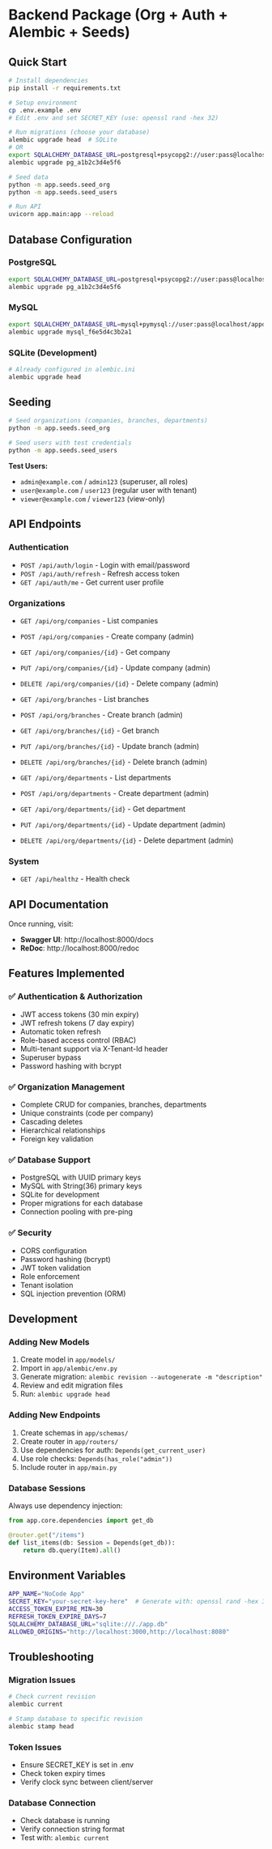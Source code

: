 # Backend Package (Org + Auth + Alembic + Seeds)

## Quick Start

```bash
# Install dependencies
pip install -r requirements.txt

# Setup environment
cp .env.example .env
# Edit .env and set SECRET_KEY (use: openssl rand -hex 32)

# Run migrations (choose your database)
alembic upgrade head  # SQLite
# OR
export SQLALCHEMY_DATABASE_URL=postgresql+psycopg2://user:pass@localhost/db
alembic upgrade pg_a1b2c3d4e5f6

# Seed data
python -m app.seeds.seed_org
python -m app.seeds.seed_users

# Run API
uvicorn app.main:app --reload
```

## Database Configuration

### PostgreSQL
```bash
export SQLALCHEMY_DATABASE_URL=postgresql+psycopg2://user:pass@localhost/appdb
alembic upgrade pg_a1b2c3d4e5f6
```

### MySQL
```bash
export SQLALCHEMY_DATABASE_URL=mysql+pymysql://user:pass@localhost/appdb
alembic upgrade mysql_f6e5d4c3b2a1
```

### SQLite (Development)
```bash
# Already configured in alembic.ini
alembic upgrade head
```

## Seeding

```bash
# Seed organizations (companies, branches, departments)
python -m app.seeds.seed_org

# Seed users with test credentials
python -m app.seeds.seed_users
```

**Test Users:**
- `admin@example.com` / `admin123` (superuser, all roles)
- `user@example.com` / `user123` (regular user with tenant)
- `viewer@example.com` / `viewer123` (view-only)

## API Endpoints

### Authentication
- `POST /api/auth/login` - Login with email/password
- `POST /api/auth/refresh` - Refresh access token
- `GET /api/auth/me` - Get current user profile

### Organizations
- `GET /api/org/companies` - List companies
- `POST /api/org/companies` - Create company (admin)
- `GET /api/org/companies/{id}` - Get company
- `PUT /api/org/companies/{id}` - Update company (admin)
- `DELETE /api/org/companies/{id}` - Delete company (admin)

- `GET /api/org/branches` - List branches
- `POST /api/org/branches` - Create branch (admin)
- `GET /api/org/branches/{id}` - Get branch
- `PUT /api/org/branches/{id}` - Update branch (admin)
- `DELETE /api/org/branches/{id}` - Delete branch (admin)

- `GET /api/org/departments` - List departments
- `POST /api/org/departments` - Create department (admin)
- `GET /api/org/departments/{id}` - Get department
- `PUT /api/org/departments/{id}` - Update department (admin)
- `DELETE /api/org/departments/{id}` - Delete department (admin)

### System
- `GET /api/healthz` - Health check

## API Documentation

Once running, visit:
- **Swagger UI**: http://localhost:8000/docs
- **ReDoc**: http://localhost:8000/redoc

## Features Implemented

### ✅ Authentication & Authorization
- JWT access tokens (30 min expiry)
- JWT refresh tokens (7 day expiry)
- Automatic token refresh
- Role-based access control (RBAC)
- Multi-tenant support via X-Tenant-Id header
- Superuser bypass
- Password hashing with bcrypt

### ✅ Organization Management
- Complete CRUD for companies, branches, departments
- Unique constraints (code per company)
- Cascading deletes
- Hierarchical relationships
- Foreign key validation

### ✅ Database Support
- PostgreSQL with UUID primary keys
- MySQL with String(36) primary keys
- SQLite for development
- Proper migrations for each database
- Connection pooling with pre-ping

### ✅ Security
- CORS configuration
- Password hashing (bcrypt)
- JWT token validation
- Role enforcement
- Tenant isolation
- SQL injection prevention (ORM)

## Development

### Adding New Models
1. Create model in `app/models/`
2. Import in `app/alembic/env.py`
3. Generate migration: `alembic revision --autogenerate -m "description"`
4. Review and edit migration files
5. Run: `alembic upgrade head`

### Adding New Endpoints
1. Create schemas in `app/schemas/`
2. Create router in `app/routers/`
3. Use dependencies for auth: `Depends(get_current_user)`
4. Use role checks: `Depends(has_role("admin"))`
5. Include router in `app/main.py`

### Database Sessions
Always use dependency injection:
```python
from app.core.dependencies import get_db

@router.get("/items")
def list_items(db: Session = Depends(get_db)):
    return db.query(Item).all()
```

## Environment Variables

```bash
APP_NAME="NoCode App"
SECRET_KEY="your-secret-key-here"  # Generate with: openssl rand -hex 32
ACCESS_TOKEN_EXPIRE_MIN=30
REFRESH_TOKEN_EXPIRE_DAYS=7
SQLALCHEMY_DATABASE_URL="sqlite:///./app.db"
ALLOWED_ORIGINS="http://localhost:3000,http://localhost:8080"
```

## Troubleshooting

### Migration Issues
```bash
# Check current revision
alembic current

# Stamp database to specific revision
alembic stamp head
```

### Token Issues
- Ensure SECRET_KEY is set in .env
- Check token expiry times
- Verify clock sync between client/server

### Database Connection
- Check database is running
- Verify connection string format
- Test with: `alembic current`